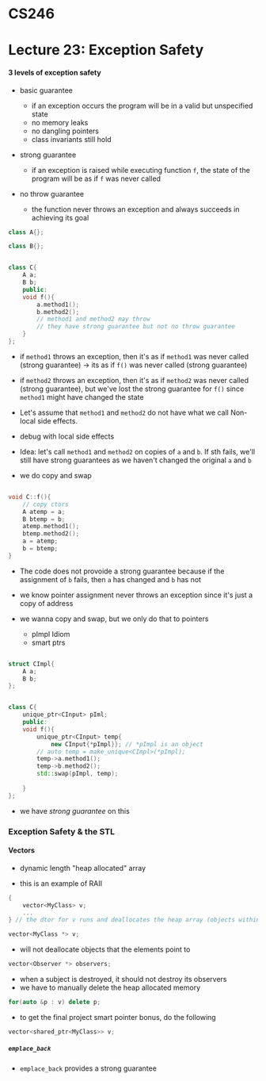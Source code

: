 # CS246
# Lecture 23: Exception Safety

#### 3 levels of exception safety

- basic guarantee
	- if an exception occurs the program will be in a valid but unspecified state
	- no memory leaks
	- no dangling pointers
	- class invariants still hold

- strong guarantee
	- if an exception is raised while executing function `f`, the state of the program will be as if `f` was never called

- no throw guarantee
	- the function never throws an exception and always succeeds in achieving its goal

```cpp
class A{};

class B{};


class C{
	A a;
	B b;
	public:
	void f(){
		a.method1();
		b.method2();
		// method1 and method2 may throw
		// they have strong guarantee but not no throw guarantee
	}
};
```
- if `method1` throws an exception, then it's as if `method1` was never called (strong guarantee) -> its as if `f()` was never called (strong guarantee)

- if `method2` throws an exception, then it's as if `method2` was never called (strong guarantee), but we've lost the strong guarantee for `f()` since `method1` might have changed the state

- Let's assume that `method1` and `method2` do not have what we call Non-local side effects.


- debug with local side effects


- Idea: let's call `method1` and `method2` on copies of `a` and `b`. If sth fails, we'll still have strong guarantees as we haven't changed the original `a` and `b`

- we do copy and swap

```cpp

void C::f(){
	// copy ctors
	A atemp = a;
	B btemp = b;
	atemp.method1();
	btemp.method2();
	a = atemp;
	b = btemp;
}

```

- The code does not provoide a strong guarantee because if the assignment of `b` fails, then `a` has changed and `b` has not

- we know pointer assignment never throws an exception since it's just a copy of address

- we wanna copy and swap, but we only do that to pointers
	- pImpl Idiom
	- smart ptrs


```cpp

struct CImpl{
	A a;
	B b;
};


class C{
	unique_ptr<CInput> pIml;
	public:
	void f(){
		unique_ptr<CInput> temp{
			new CInput{*pImpl}}; // *pImpl is an object
		// auto temp = make_unique<CImpl>(*pImpl);
		temp->a.method1();
		temp->b.method2();
		std::swap(pImpl, temp);
		
	}
};
```

- we have *strong guarantee* on this

### Exception Safety & the STL

#### Vectors

- dynamic length "heap allocated" array

- this is an example of RAII

```cpp
{
	vector<MyClass> v;
	...
} // the dtor for v runs and deallocates the heap array (objects within the array destroyed first)
```

```cpp
vector<MyClass *> v;
```
- will not deallocate objects that the elements point to

	
```cpp
vector<Observer *> observers;
```
- when a subject is destroyed, it should not destroy its observers
- we have to manually delete the heap allocated memory
```cpp
for(auto &p : v) delete p;
```


- to get the final project smart pointer bonus, do the following

```cpp
vector<shared_ptr<MyClass>> v;
```


##### `emplace_back`

- `emplace_back` provides a strong guarantee

